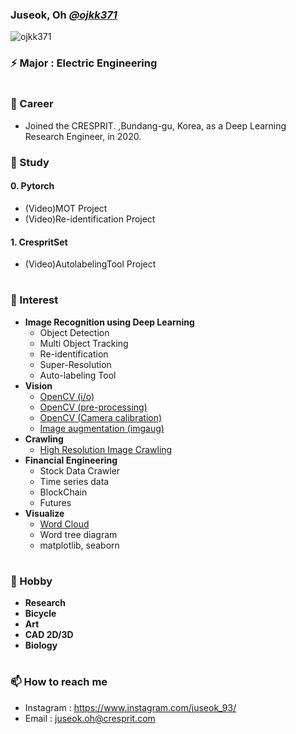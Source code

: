 ### Juseok, Oh [*@ojkk371*](https://github.com/ojkk371/ojkk371/blob/master/profile.md)
[](https://blog.naver.com/ojkk371)
<p align="left"> <img src="https://komarev.com/ghpvc/?username=ojkk371&color=brightgreen" alt="ojkk371" /> </p>

### ⚡ Major : Electric Engineering

#
### 🔭 Career
- Joined the CRESPRIT. ,Bundang-gu, Korea, as a Deep Learning Research Engineer, in 2020.

### 🤔 Study
#### 0. Pytorch
   - (Video)MOT Project
   - (Video)Re-identification Project
#### 1. CrespritSet
   - (Video)AutolabelingTool Project
#
### 🌱 Interest
- **Image Recognition using Deep Learning**    
    - Object Detection
    - Multi Object Tracking
    - Re-identification
    - Super-Resolution
    - Auto-labeling Tool
- **Vision**
    - [OpenCV (i/o)](https://crmn.tistory.com/49?category=785177)
    - [OpenCV (pre-processing)](https://opencv-python-tutroals.readthedocs.io/en/latest/py_tutorials/py_imgproc/py_table_of_contents_imgproc/py_table_of_contents_imgproc.html)
    - [OpenCV (Camera calibration)](https://darkpgmr.tistory.com/32)
    - [Image augmentation (imgaug)](https://github.com/aleju/imgaug)
- **Crawling**
    - [High Resolution Image Crawling](https://github.com/ojkk371/Image-crawler)    
- **Financial Engineering**
    - Stock Data Crawler
    - Time series data
    - BlockChain
    - Futures
- **Visualize**
    - [Word Cloud](https://tariat.tistory.com/854)
    - Word tree diagram
    - matplotlib, seaborn
#
### 👯 Hobby
- **Research**
- **Bicycle**
- **Art**
- **CAD 2D/3D**
- **Biology**
#
### 📫 How to reach me
- Instagram : https://www.instagram.com/juseok_93/
- Email : juseok.oh@cresprit.com


<!--
**ojkk371/ojkk371** is a ✨ _special_ ✨ repository because its `README.md` (this file) appears on your GitHub profile.

Here are some ideas to get you started:

- 🔭 I’m currently working on ...
- 🌱 I’m currently learning ...
- 👯 I’m looking to collaborate on ...
- 🤔 I’m looking for help with ...
- 💬 Ask me about ...
- 📫 How to reach me: ...
- 😄 Pronouns: ...
- ⚡ Fun fact: ...
-->
